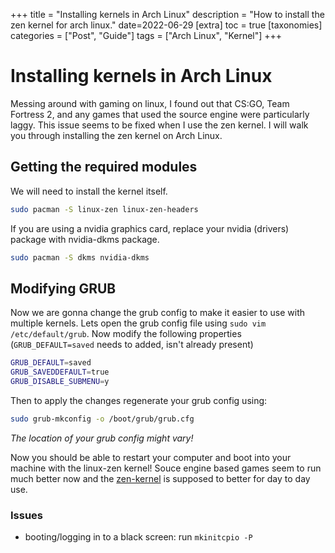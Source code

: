 +++
title = "Installing kernels in Arch Linux"
description = "How to install the zen kernel for arch linux."
date=2022-06-29
[extra]
toc = true
[taxonomies]
categories = ["Post", "Guide"]
tags = ["Arch Linux", "Kernel"]
+++

# Installing kernels in Arch Linux

Messing around with gaming on linux, I found out that CS:GO, Team Fortress 2, and any games that used
the source engine were particularly laggy. This issue seems to be fixed when I use the zen kernel. I will walk
you through installing the zen kernel on Arch Linux.

## Getting the required modules

We will need to install the kernel itself.

```sh
sudo pacman -S linux-zen linux-zen-headers
```

If you are using a nvidia graphics card, replace your nvidia (drivers) package with nvidia-dkms package.

```sh
sudo pacman -S dkms nvidia-dkms
```

## Modifying GRUB

Now we are gonna change the grub config to make it easier to use with multiple kernels.
Lets open the grub config file using `sudo vim /etc/default/grub`.
Now modify the following properties (`GRUB_DEFAULT=saved` needs to added, isn't already present)


```sh
GRUB_DEFAULT=saved
GRUB_SAVEDDEFAULT=true
GRUB_DISABLE_SUBMENU=y
```

Then to apply the changes regenerate your grub config using:

```sh
sudo grub-mkconfig -o /boot/grub/grub.cfg
```

*The location of your grub config might vary!*

Now you should be able to restart your computer and boot into your machine with the linux-zen kernel!
Souce engine based games seem to run much better now and the [zen-kernel](https://github.com/zen-kernel/zen-kernel) is
supposed to better for day to day use.

### Issues

- booting/logging in to a black screen: run `mkinitcpio -P`

